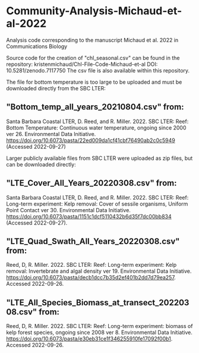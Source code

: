 # Community-Analysis-Michaud-et-al-2022
Analysis code corresponding to the manuscript Michaud et al. 2022 in Communications Biology 

Source code for the creation of "chl_seasonal.csv" can be found in the repository: kristenmichaud/Chl-File-Code-Michaud-et-al
DOI: 10.5281/zenodo.7117750
The csv file is also available within this repository.

The file for bottom temperature is too large to be uploaded and must be downloaded directly from the SBC LTER:
## "Bottom_temp_all_years_20210804.csv" from:
Santa Barbara Coastal LTER, D. Reed, and R. Miller. 2022. SBC LTER: Reef: Bottom Temperature: Continuous water temperature, ongoing since 2000 ver 26. Environmental Data Initiative. https://doi.org/10.6073/pasta/22ed009da1cf41cbf76490ab2c0c5949 (Accessed 2022-09-27)

Larger publicly available files from SBC LTER were uploaded as zip files, but can be downloaded directly:

## "LTE_Cover_All_Years_20220308.csv" from:
Santa Barbara Coastal LTER, D. Reed, and R. Miller. 2022. SBC LTER: Reef: Long-term experiment: Kelp removal: Cover of sessile organisms, Uniform Point Contact ver 30. Environmental Data Initiative. https://doi.org/10.6073/pasta/1151c1dcf5110432b6d35f7dc00bb834 (Accessed 2022-09-27).

## "LTE_Quad_Swath_All_Years_20220308.csv" from:
Reed, D, R. Miller. 2022. SBC LTER: Reef: Long-term experiment: Kelp removal: Invertebrate and algal density ver 19. Environmental Data Initiative. https://doi.org/10.6073/pasta/decb1dcc7b35d2ef401b2dd7d79ea257. Accessed 2022-09-26.

## "LTE_All_Species_Biomass_at_transect_20220308.csv" from:
Reed, D, R. Miller. 2022. SBC LTER: Reef: Long-term experiment: biomass of kelp forest species, ongoing since 2008 ver 8. Environmental Data Initiative. https://doi.org/10.6073/pasta/e30eb31ce1f346255910fe17092f00b1. Accessed 2022-09-26.
